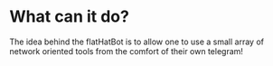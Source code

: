 # What can it do?

The idea behind the flatHatBot is to allow one to use a small array of network oriented tools from the comfort of their own telegram!

